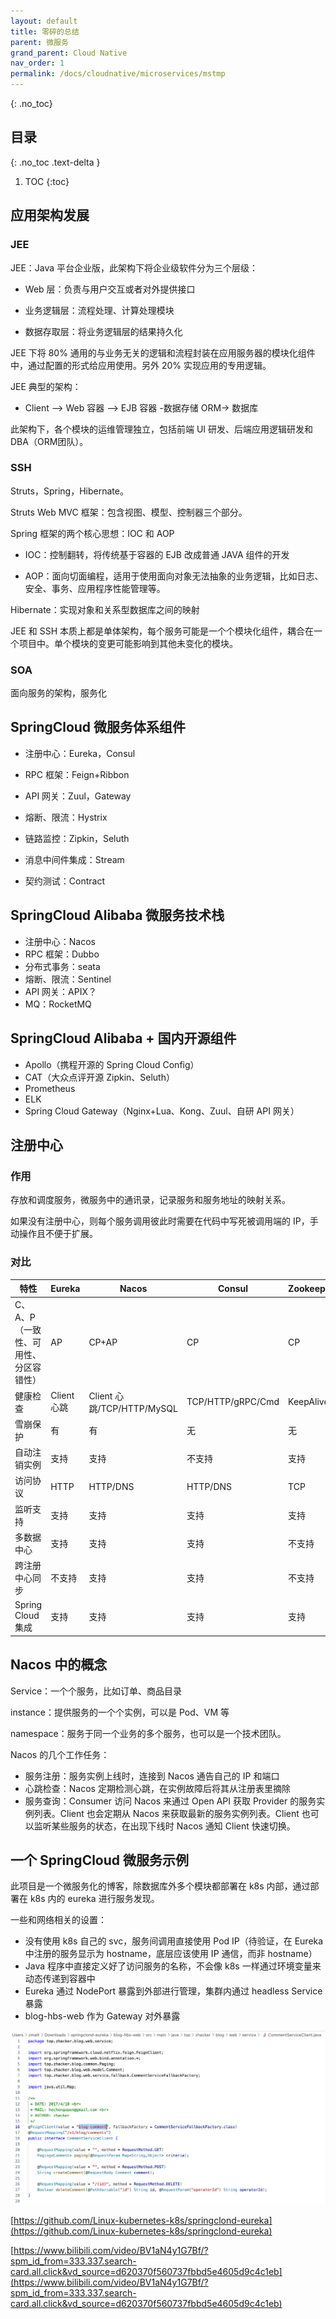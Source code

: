 ```yaml
---
layout: default
title: 零碎的总结
parent: 微服务
grand_parent: Cloud Native
nav_order: 1
permalink: /docs/cloudnative/microservices/mstmp
---
```


{: .no_toc}

## 目录

{: .no_toc .text-delta }


1. TOC
{:toc}


## 应用架构发展

### JEE

JEE：Java 平台企业版，此架构下将企业级软件分为三个层级：

- Web 层：负责与用户交互或者对外提供接口

- 业务逻辑层：流程处理、计算处理模块

- 数据存取层：将业务逻辑层的结果持久化



JEE 下将 80% 通用的与业务无关的逻辑和流程封装在应用服务器的模块化组件中，通过配置的形式给应用使用。另外 20% 实现应用的专用逻辑。

JEE 典型的架构：

- Client --> Web 容器 --> EJB 容器 -数据存储 ORM-> 数据库

此架构下，各个模块的运维管理独立，包括前端 UI 研发、后端应用逻辑研发和 DBA（ORM团队）。

### SSH

Struts，Spring，Hibernate。



Struts Web MVC 框架：包含视图、模型、控制器三个部分。

Spring 框架的两个核心思想：IOC 和 AOP

- IOC：控制翻转，将传统基于容器的 EJB 改成普通 JAVA 组件的开发

- AOP：面向切面编程，适用于使用面向对象无法抽象的业务逻辑，比如日志、安全、事务、应用程序性能管理等。

Hibernate：实现对象和关系型数据库之间的映射



JEE 和 SSH 本质上都是单体架构，每个服务可能是一个个模块化组件，耦合在一个项目中。单个模块的变更可能影响到其他未变化的模块。

### SOA

面向服务的架构，服务化

## SpringCloud 微服务体系组件

- 注册中心：Eureka，Consul

- RPC 框架：Feign+Ribbon 

- API 网关：Zuul，Gateway

- 熔断、限流：Hystrix

- 链路监控：Zipkin，Seluth

- 消息中间件集成：Stream

- 契约测试：Contract



## SpringCloud Alibaba 微服务技术栈

- 注册中心：Nacos
- RPC 框架：Dubbo
- 分布式事务：seata
- 熔断、限流：Sentinel
- API 网关：APIX？
- MQ：RocketMQ



## SpringCloud Alibaba + 国内开源组件

- Apollo（携程开源的 Spring Cloud Config）
- CAT（大众点评开源 Zipkin、Seluth）
- Prometheus
- ELK
- Spring Cloud Gateway（Nginx+Lua、Kong、Zuul、自研 API 网关）



## 注册中心

### 作用

存放和调度服务，微服务中的通讯录，记录服务和服务地址的映射关系。

如果没有注册中心，则每个服务调用彼此时需要在代码中写死被调用端的 IP，手动操作且不便于扩展。

### 对比

| 特性                                  | Eureka      | Nacos                      | Consul            | Zookeeper |
| ------------------------------------- | ----------- | -------------------------- | ----------------- | --------- |
| C、A、P（一致性、可用性、分区容错性） | AP          | CP+AP                      | CP                | CP        |
| 健康检查                              | Client 心跳 | Client 心跳/TCP/HTTP/MySQL | TCP/HTTP/gRPC/Cmd | KeepAlive |
| 雪崩保护                              | 有          | 有                         | 无                | 无        |
| 自动注销实例                          | 支持        | 支持                       | 不支持            | 支持      |
| 访问协议                              | HTTP        | HTTP/DNS                   | HTTP/DNS          | TCP       |
| 监听支持                              | 支持        | 支持                       | 支持              | 支持      |
| 多数据中心                            | 支持        | 支持                       | 支持              | 不支持    |
| 跨注册中心同步                        | 不支持      | 支持                       | 支持              | 不支持    |
| Spring Cloud 集成                     | 支持        | 支持                       | 支持              | 支持      |



## Nacos 中的概念

Service：一个个服务，比如订单、商品目录

instance：提供服务的一个个实例，可以是 Pod、VM 等

namespace：服务于同一个业务的多个服务，也可以是一个技术团队。



Nacos 的几个工作任务：

- 服务注册：服务实例上线时，连接到 Nacos 通告自己的 IP 和端口
- 心跳检查：Nacos 定期检测心跳，在实例故障后将其从注册表里摘除
- 服务查询：Consumer 访问 Nacos 来通过 Open API 获取 Provider 的服务实例列表。Client 也会定期从 Nacos 来获取最新的服务实例列表。Client 也可以监听某些服务的状态，在出现下线时 Nacos 通知 Client 快速切换。



## 一个 SpringCloud 微服务示例

此项目是一个微服务化的博客，除数据库外多个模块都部署在 k8s 内部，通过部署在 k8s 内的 eureka 进行服务发现。

一些和网络相关的设置：

- 没有使用 k8s 自己的 svc，服务间调用直接使用 Pod IP（待验证，在 Eureka 中注册的服务显示为 hostname，底层应该使用 IP 通信，而非 hostname）
- Java 程序中直接定义好了访问服务的名称，不会像 k8s 一样通过环境变量来动态传递到容器中
- Eureka 通过 NodePort 暴露到外部进行管理，集群内通过 headless Service 暴露
- blog-hbs-web 作为 Gateway 对外暴露



![image-20230516104145324](../../../pics/image-20230516104145324.png)

[https://github.com/Linux-kubernetes-k8s/springclond-eureka](https://github.com/Linux-kubernetes-k8s/springclond-eureka)

[https://www.bilibili.com/video/BV1aN4y1G7Bf/?spm_id_from=333.337.search-card.all.click&vd_source=d620370f560737fbbd5e4605d9c4c1eb](https://www.bilibili.com/video/BV1aN4y1G7Bf/?spm_id_from=333.337.search-card.all.click&vd_source=d620370f560737fbbd5e4605d9c4c1eb)
